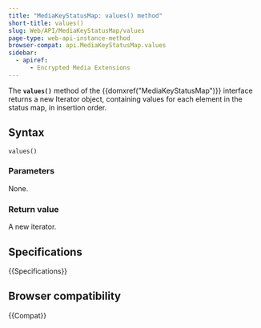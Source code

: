 ```yaml
---
title: "MediaKeyStatusMap: values() method"
short-title: values()
slug: Web/API/MediaKeyStatusMap/values
page-type: web-api-instance-method
browser-compat: api.MediaKeyStatusMap.values
sidebar:
  - apiref:
      - Encrypted Media Extensions
---
```


The **`values()`** method of the
{{domxref("MediaKeyStatusMap")}} interface returns a new Iterator object, containing
values for each element in the status map, in insertion order.

## Syntax

```js-nolint
values()
```

### Parameters

None.

### Return value

A new iterator.

## Specifications

{{Specifications}}

## Browser compatibility

{{Compat}}
